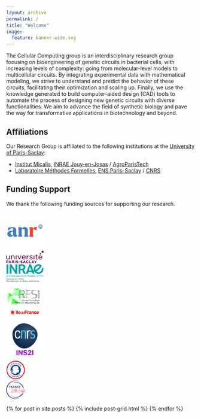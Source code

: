 ```yaml
---
layout: archive
permalink: /
title: "Welcome"
image:
  feature: banner-wide.svg
---
```


The Cellular Computing group is an interdisciplinary research group focusing
on bioengineering of genetic circuits in bacterial cells, with increasing
levels of complexity: going from molecular-level models to multicellular
circuits. By integrating experimental data with mathematical modeling, we
strive to understand and predict the behavior of these circuits, facilitating
their optimization and scaling up. Finally, we use the knowledge generated to
build computer-aided design (CAD) tools to automate the process of designing
new genetic circuits with diverse functionalities. We aim to advance the field
of synthetic biology and pave the way for transformative applications in
biotechnology and beyond.

## Affiliations
Our Research Group is affiliated to the following institutions at the [University of Paris-Saclay](https://www.universite-paris-saclay.fr/en "https://www.universite-paris-saclay.fr/en"):
- [Institut Micalis](https://www.micalis.fr/micalis_eng/Home/Micalis-Institute/ "https://www.micalis.fr/micalis_eng/Home/Micalis-Institute/"), [INRAE Jouy-en-Josas](https://www.inrae.fr/en/centres/ile-france-jouy-josas-antony "https://www.inrae.fr/en/centres/ile-france-jouy-josas-antony") / [AgroParisTech](https://www.agroparistech.fr/en "https://www.agroparistech.fr/en")
- [Laboratoire Méthodes Formelles](https://ens-paris-saclay.fr/en/research/laboratoires-et-instituts/computer-science-laboratory-lmf "https://ens-paris-saclay.fr/en/research/laboratoires-et-instituts/computer-science-laboratory-lmf"), [ENS Paris-Saclay](https://ens-paris-saclay.fr/en "https://ens-paris-saclay.fr/en") / [CNRS](https://www.cnrs.fr/en "https://www.cnrs.fr/en")


## Funding Support
We thank the following funding sources for supporting our research. 

<div class="tiles">

<div class="tile" markdown="1">
<img src="/images/anr_logo.png" alt="ANR" width="100"/>
</div><!-- /.tile -->

<div class="tile" markdown="1">
<img src="/images/upsaclay.png" alt="UPSaclay" width="100"/>
</div><!-- /.tile -->

<div class="tile" markdown="1">
<img src="/images/mica_dept.png" alt="UPSaclay" width="100"/>
</div><!-- /.tile -->

<div class="tile" markdown="1">
<img src="/images/dim_rfsi.png" alt="DIM_RFSI" width="100"/>
</div><!-- /.tile -->

<div class="tile" markdown="1">
<img src="/images/cnrs_ins2i.jpg" alt="CNRS_INS2I" width="100"/>
</div><!-- /.tile -->

<div class="tile" markdown="1">
<img src="/images/pepr.jpg" alt="PEPR" width="50"/>
</div><!-- /.tile -->

<div class="tile" markdown="1">
<img src="/images/france2030.png" alt="France 2030" width="50"/>
</div><!-- /.tile -->

</div><!-- /.tiles -->


{% for post in site.posts %}
	{% include post-grid.html %}
{% endfor %}

